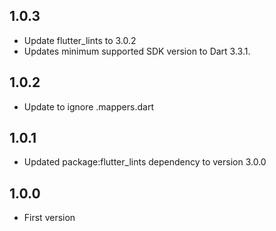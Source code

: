 ## 1.0.3

- Update flutter_lints to 3.0.2
- Updates minimum supported SDK version to Dart 3.3.1.

## 1.0.2

- Update to ignore .mappers.dart

## 1.0.1

- Updated package:flutter_lints dependency to version 3.0.0

## 1.0.0

- First version
